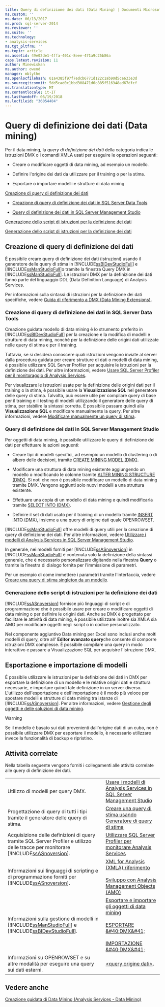 ```yaml
---
title: Query di definizione dei dati (Data Mining) | Documenti Microsoft
ms.custom: ''
ms.date: 06/13/2017
ms.prod: sql-server-2014
ms.reviewer: ''
ms.suite: ''
ms.technology:
- analysis-services
ms.tgt_pltfrm: ''
ms.topic: article
ms.assetid: 49e02de1-4ffa-401c-8eee-471a9c25b86a
caps.latest.revision: 11
author: Minewiskan
ms.author: owend
manager: mblythe
ms.openlocfilehash: 01a4385f97f7edcb6771d122c1ab90d5ce633e3d
ms.sourcegitcommit: 5dd5cad0c1bbd308471d6c885f516948ad67dfcf
ms.translationtype: MT
ms.contentlocale: it-IT
ms.lasthandoff: 06/19/2018
ms.locfileid: "36054404"
---
```

# <a name="data-definition-queries-data-mining"></a>Query di definizione dei dati (Data mining)
  Per il data mining, la *query di definizione dei dati* della categoria indica le istruzioni DMX o i comandi XMLA usati per eseguire le operazioni seguenti:  
  
-   Creare o modificare oggetti di data mining, ad esempio un modello.  
  
-   Definire l'origine dei dati da utilizzare per il training o per la stima.  
  
-   Esportare o importare modelli e strutture di data mining  
  
 [Creazione di query di definizione dei dati](#bkmk_Create)  
  
-   [Creazione di query di definizione dei dati in SQL Server Data Tools](#bkmk_ssdt)  
  
-   [Query di definizione dei dati in SQL Server Management Studio](#bkmk_SSMS)  
  
 [Generazione dello script di istruzioni per la definizione dei dati](#bkmk_Scripts)  
  
 [Generazione dello script di istruzioni per la definizione dei dati](#bkmk_Export)  
  
##  <a name="bkmk_Create"></a> Creazione di query di definizione dei dati  
 È possibile creare query di definizione dei dati (istruzioni) usando il generatore delle query di stima in [!INCLUDE[ssBIDevStudioFull](../../includes/ssbidevstudiofull-md.md)] e [!INCLUDE[ssManStudioFull](../../includes/ssmanstudiofull-md.md)]o tramite la finestra Query DMX in [!INCLUDE[ssManStudioFull](../../includes/ssmanstudiofull-md.md)]. Le istruzioni DMX per la definizione dei dati fanno parte del linguaggio DDL (Data Definition Language) di Analysis Services.  
  
 Per informazioni sulla sintassi di istruzioni per la definizione dei dati specifiche, vedere [Guida di riferimento a DMX &#40;Data Mining Extensions&#41;](/sql/dmx/data-mining-extensions-dmx-reference).  
  
###  <a name="bkmk_ssdt"></a> Creazione di query di definizione dei dati in SQL Server Data Tools  
 Creazione guidata modello di data mining è lo strumento preferito in [!INCLUDE[ssBIDevStudioFull](../../includes/ssbidevstudiofull-md.md)] per la creazione e la modifica di modelli e strutture di data mining, nonché per la definizione delle origini dati utilizzate nelle query di stima e per il training.  
  
 Tuttavia, se si desidera conoscere quali istruzioni vengono inviate al server dalla procedura guidata per creare strutture di dati o modelli di data mining, è possibile utilizzare SQL Server Profiler per acquisire le istruzioni per la definizione dei dati. Per altre informazioni, vedere [Usare SQL Server Profiler per il monitoraggio di Analysis Services](../instances/use-sql-server-profiler-to-monitor-analysis-services.md).  
  
 Per visualizzare le istruzioni usate per la definizione delle origini dati per il training o la stima, è possibile usare la **Visualizzazione SQL** nel generatore delle query di stima. Talvolta, può essere utile per compilare query di base per il training e il testing di modelli utilizzando il generatore delle query di stima, per stabilire la sintassi corretta. È possibile passare quindi alla **Visualizzazione SQL** e modificare manualmente la query. Per altre informazioni, vedere [Modificare manualmente un query di stima](manually-edit-a-prediction-query.md).  
  
###  <a name="bkmk_SSMS"></a> Query di definizione dei dati in SQL Server Management Studio  
 Per oggetti di data mining, è possibile utilizzare le query di definizione dei dati per effettuare le azioni seguenti:  
  
-   Creare tipi di modelli specifici, ad esempio un modello di clustering o di albero delle decisioni, tramite [CREATE MINING MODEL &#40;DMX&#41;](/sql/dmx/create-mining-model-dmx).  
  
-   Modificare una struttura di data mining esistente aggiungendo un modello o modificando le colonne tramite [ALTER MINING STRUCTURE &#40;DMX&#41;](/sql/dmx/alter-mining-structure-dmx). Si noti che non è possibile modificare un modello di data mining tramite DMX. Vengono aggiunti solo nuovi modelli a una struttura esistente.  
  
-   Effettuare una copia di un modello di data mining e quindi modificarla tramite [SELECT INTO &#40;DMX&#41;](/sql/dmx/select-into-dmx).  
  
-   Definire il set di dati usato per il training di un modello tramite [INSERT INTO &#40;DMX&#41;](/sql/dmx/insert-into-dmx), insieme a una query di origine dati quale OPENROWSET.  
  
 [!INCLUDE[ssManStudioFull](../../includes/ssmanstudiofull-md.md)] offre modelli di query utili per la creazione di query di definizione dei dati. Per altre informazioni, vedere [Utilizzare i modelli di Analysis Services in SQL Server Management Studio](../instances/use-analysis-services-templates-in-sql-server-management-studio.md).  
  
 In generale, nei modelli forniti per [!INCLUDE[ssASnoversion](../../includes/ssasnoversion-md.md)] in [!INCLUDE[ssManStudioFull](../../includes/ssmanstudiofull-md.md)] è contenuta solo la definizione della sintassi generale, che è necessario personalizzare digitando nella finestra **Query** o tramite la finestra di dialogo fornita per l'immissione di parametri.  
  
 Per un esempio di come immettere i parametri tramite l'interfaccia, vedere [Creare una query di stima singleton da un modello](create-a-singleton-prediction-query-from-a-template.md).  
  
###  <a name="bkmk_Scripts"></a> Generazione dello script di istruzioni per la definizione dei dati  
 [!INCLUDE[ssASnoversion](../../includes/ssasnoversion-md.md)] fornisce più linguaggi di script e di programmazione che è possibile usare per creare o modificare oggetti di data mining o per definire le origini dati.  Anche se DMX è progettato per facilitare le attività di data mining, è possibile utilizzare inoltre sia XMLA sia AMO per modificare oggetti negli script o in codice personalizzato.  
  
 Nel componente aggiuntivo Data mining per Excel sono inclusi anche molti modelli di query, oltre all' **Editor avanzato query**che consente di comporre istruzioni DMX complesse. È possibile compilare una query in modo interattivo e passare a Visualizzazione SQL per acquisire l'istruzione DMX.  
  
##  <a name="bkmk_Export"></a> Esportazione e importazione di modelli  
 È possibile utilizzare le istruzioni per la definizione dei dati in DMX per esportare la definizione di un modello e le relative origini dati e struttura necessarie, e importare quindi tale definizione in un server diverso. L'utilizzo dell'esportazione e dell'importazione è il modo più veloce per spostare modelli e strutture di data mining tra istanze di [!INCLUDE[ssASnoversion](../../includes/ssasnoversion-md.md)]. Per altre informazioni, vedere [Gestione degli oggetti e delle soluzioni di data mining](management-of-data-mining-solutions-and-objects.md).  
  
> [!WARNING]  
>  Se il modello è basato sui dati provenienti dall'origine dati di un cubo, non è possibile utilizzare DMX per esportare il modello, è necessario utilizzare invece la funzionalità di backup e ripristino.  
  
##  <a name="bkmk_Tasks"></a> Attività correlate  
 Nella tabella seguente vengono forniti i collegamenti alle attività correlate alle query di definizione dei dati.  
  
|||  
|-|-|  
|Utilizzo di modelli per query DMX.|[Usare i modelli di Analysis Services in SQL Server Management Studio](../instances/use-analysis-services-templates-in-sql-server-management-studio.md)|  
|Progettazione di query di tutti i tipi tramite il generatore delle query di stima.|[Creare una query di stima usando Generatore di query di stima](create-a-prediction-query-using-the-prediction-query-builder.md)|  
|Acquisizione delle definizioni di query tramite SQL Server Profiler e utilizzo delle tracce per monitorare [!INCLUDE[ssASnoversion](../../includes/ssasnoversion-md.md)].|[Utilizzare SQL Server Profiler per monitorare Analysis Services](../instances/use-sql-server-profiler-to-monitor-analysis-services.md)|  
|Informazioni sui linguaggi di scripting e di programmazione forniti per [!INCLUDE[ssASnoversion](../../includes/ssasnoversion-md.md)].|[XML for Analysis &#40;XMLA&#41; riferimento](../xmla/xml-for-analysis-xmla-reference.md)<br /><br /> [Sviluppo con Analysis Management Objects &#40;AMO&#41;](../multidimensional-models/analysis-management-objects/developing-with-analysis-management-objects-amo.md)|  
|Informazioni sulla gestione di modelli in [!INCLUDE[ssManStudioFull](../../includes/ssmanstudiofull-md.md)] e [!INCLUDE[ssBIDevStudioFull](../../includes/ssbidevstudiofull-md.md)].|[Esportare e importare gli oggetti di data mining](export-and-import-data-mining-objects.md)<br /><br /> [ESPORTARE &AMP;#40;DMX&AMP;#41;](/sql/dmx/export-dmx)<br /><br /> [IMPORTAZIONE &AMP;#40;DMX&AMP;#41;](/sql/dmx/import-dmx)|  
|Informazioni su OPENROWSET e su altre modalità per eseguire una query sui dati esterni.|[&#60;query origine dati&#62;](/sql/dmx/source-data-query).|  
  
## <a name="see-also"></a>Vedere anche  
 [Creazione guidata di Data Mining &#40;Analysis Services - Data Mining&#41;](data-mining-wizard-analysis-services-data-mining.md)  
  
  
